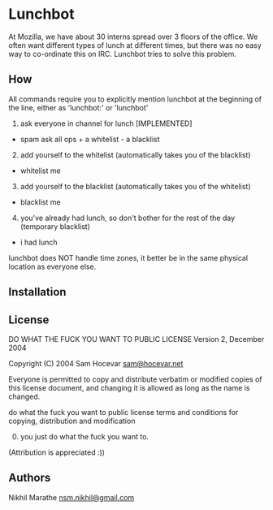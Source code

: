 Lunchbot
========

At Mozilla, we have about 30 interns
spread over 3 floors of the office. We often want different types of lunch at different
times, but there was no easy way to co-ordinate this on IRC. Lunchbot tries to solve
this problem.

How
---

All commands require you to explicitly mention lunchbot at the beginning of the line,
either as 'lunchbot:' or 'lunchbot'

1) ask everyone in channel for lunch [IMPLEMENTED]
- spam
ask all ops + a whitelist - a blacklist

2) add yourself to the whitelist (automatically takes you of the blacklist)
- whitelist me

3) add yourself to the blacklist (automatically takes you of the whitelist)
- blacklist me

4) you've already had lunch, so don't bother for the rest of the day (temporary blacklist)
- i had lunch

lunchbot does NOT handle time zones, it better be in the same physical location as everyone else.

Installation
------------

License
-------
DO WHAT THE FUCK YOU WANT TO PUBLIC LICENSE
Version 2, December 2004

Copyright (C) 2004 Sam Hocevar <sam@hocevar.net>

Everyone is permitted to copy and distribute verbatim or modified
copies of this license document, and changing it is allowed as long
as the name is changed.

do what the fuck you want to public license
terms and conditions for copying, distribution and modification

0. you just do what the fuck you want to.

(Attribution is appreciated :))

Authors
-------
Nikhil Marathe <nsm.nikhil@gmail.com>
